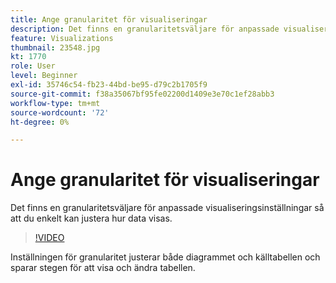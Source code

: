 ```yaml
---
title: Ange granularitet för visualiseringar
description: Det finns en granularitetsväljare för anpassade visualiseringsinställningar så att du enkelt kan justera hur data visas.
feature: Visualizations
thumbnail: 23548.jpg
kt: 1770
role: User
level: Beginner
exl-id: 35746c54-fb23-44bd-be95-d79c2b1705f9
source-git-commit: f38a35067bf95fe02200d1409e3e70c1ef28abb3
workflow-type: tm+mt
source-wordcount: '72'
ht-degree: 0%

---
```


# Ange granularitet för visualiseringar

Det finns en granularitetsväljare för anpassade visualiseringsinställningar så att du enkelt kan justera hur data visas.

>[!VIDEO](https://video.tv.adobe.com/v/23548/?quality=12&learn=on)

Inställningen för granularitet justerar både diagrammet och källtabellen och sparar stegen för att visa och ändra tabellen.
